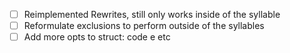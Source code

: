 - [ ] Reimplemented Rewrites, still only works inside of the syllable
- [ ] Reformulate exclusions to perform outside of the syllables
- [ ] Add more opts to struct: code e etc
